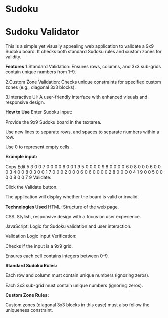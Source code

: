 # Sudoku
# Sudoku Validator
This is a simple yet visually appealing web application to validate a 9x9 Sudoku board. It checks both standard Sudoku rules and custom zones for validity.

**Features**
1.Standard Validation: Ensures rows, columns, and 3x3 sub-grids contain unique numbers from 1–9.

2.Custom Zone Validation: Checks unique constraints for specified custom zones (e.g., diagonal 3x3 blocks).

3.Interactive UI: A user-friendly interface with enhanced visuals and responsive design.

**How to Use**
Enter Sudoku Input:

Provide the 9x9 Sudoku board in the textarea.

Use new lines to separate rows, and spaces to separate numbers within a row.

Use 0 to represent empty cells.

**Example input:**

Copy
Edit
5 3 0 0 7 0 0 0 0
6 0 0 1 9 5 0 0 0
0 9 8 0 0 0 0 6 0
8 0 0 0 6 0 0 0 3
4 0 0 8 0 3 0 0 1
7 0 0 0 2 0 0 0 6
0 6 0 0 0 0 2 8 0
0 0 0 4 1 9 0 0 5
0 0 0 0 8 0 0 7 9
Validate:

Click the Validate button.

The application will display whether the board is valid or invalid.

**Technologies Used**
HTML: Structure of the web page.

CSS: Stylish, responsive design with a focus on user experience.

JavaScript: Logic for Sudoku validation and user interaction.

Validation Logic
Input Verification:

Checks if the input is a 9x9 grid.

Ensures each cell contains integers between 0–9.

**Standard Sudoku Rules:**

Each row and column must contain unique numbers (ignoring zeros).

Each 3x3 sub-grid must contain unique numbers (ignoring zeros).

**Custom Zone Rules:**

Custom zones (diagonal 3x3 blocks in this case) must also follow the uniqueness constraint.
